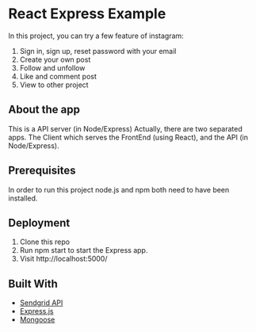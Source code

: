 # React Express Example
In this project, you can try a few feature of instagram: 
<ol>
<li>Sign in, sign up, reset password with your email</li>
<li>Create your own post</li>
<li>Follow and unfollow</li>
<li>Like and comment post</li>
<li>View to other project</li>
</ol>

## About the app 
This is a API server (in Node/Express)
Actually, there are two separated apps. The Client which serves the FrontEnd (using React), and the API (in Node/Express).

## Prerequisites
In order to run this project node.js and npm both need to have been installed.

## Deployment
<ol>
<li>Clone this repo</li>
<li>Run npm start to start the Express app.</li>
<li>Visit http://localhost:5000/</li>
</ol>

## Built With
* [Sendgrid API](https://sendgrid.com/)
* [Express.js](https://expressjs.com/)
* [Mongoose](https://mongoosejs.com/)
